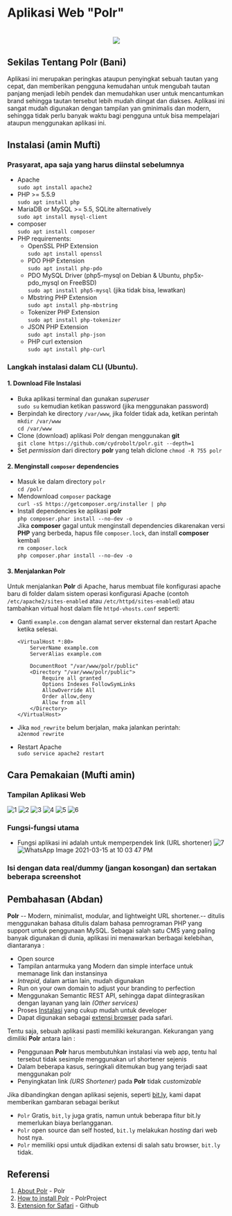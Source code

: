 # Aplikasi Web "Polr"
<h1 align="center"><img src="https://camo.githubusercontent.com/5e2eb23b0fb9b832458552e0f0a74a137208a9bce0942aa752a58e9e861a5864/68747470733a2f2f692e696d6775722e636f6d2f636b49364754752e706e67"> </h1>

## Sekilas Tentang Polr (Bani)

Aplikasi ini merupakan peringkas ataupun penyingkat sebuah tautan yang cepat, dan memberikan pengguna kemudahan untuk mengubah tautan panjang menjadi lebih pendek dan memudahkan user untuk mencantumkan brand sehingga tautan tersebut lebih mudah diingat dan diakses. Aplikasi ini sangat mudah digunakan dengan tampilan yan gminimalis dan modern, sehingga tidak perlu banyak waktu bagi pengguna untuk bisa mempelajari ataupun menggunakan aplikasi ini.


## Instalasi (amin Mufti)

### Prasyarat, apa saja yang harus diinstal sebelumnya
  - Apache <br>
    `sudo apt install apache2`
  - PHP >= 5.5.9 <br>
    `sudo apt install php`
  - MariaDB or MySQL >= 5.5, SQLite alternatively <br>
    `sudo apt install mysql-client`
  - composer <br>
    `sudo apt install composer`
  - PHP requirements:
    - OpenSSL PHP Extension <br>
      `sudo apt install openssl`
    - PDO PHP Extension <br>
      `sudo apt install php-pdo`
    - PDO MySQL Driver (php5-mysql on Debian & Ubuntu, php5x-pdo_mysql on FreeBSD) <br>
      `sudo apt install php5-mysql` (jika tidak bisa, lewatkan)
    - Mbstring PHP Extension <br>
      `sudo apt install php-mbstring`
    - Tokenizer PHP Extension <br>
      `sudo apt install php-tokenizer`
    - JSON PHP Extension <br>
      `sudo apt install php-json`
    - PHP curl extension <br>
      `sudo apt install php-curl`

### Langkah instalasi dalam CLI (Ubuntu). 
#### 1. Download File Instalasi
- Buka aplikasi terminal dan gunakan *superuser* <br>
  `sudo su` kemudian ketikan password (jika menggunakan password)
- Berpindah ke directory `/var/www`, jika folder tidak ada, ketikan perintah `mkdir /var/www` <br>
  `cd /var/www`
- Clone (download) aplikasi Polr dengan menggunakan **git** <br>
  `git clone https://github.com/cydrobolt/polr.git --depth=1`
- Set *permission* dari directory **polr** yang telah diclone
  `chmod -R 755 polr`
  
#### 2. Menginstall `composer` dependencies
- Masuk ke dalam directory `polr` <br>
  `cd /polr`
- Mendownload `composer` package <br>
  `curl -sS https://getcomposer.org/installer | php`
- Install dependencies ke aplikasi **polr** <br>
  `php composer.phar install --no-dev -o`
  <br>
  Jika **composer** gagal untuk menginstall dependencies dikarenakan versi **PHP** yang berbeda, hapus file `composer.lock`, dan install **composer** kembali <br>
  `rm composer.lock` <br>
  `php composer.phar install --no-dev -o`

#### 3. Menjalankan Polr
Untuk menjalankan **Polr** di Apache, harus membuat file konfigurasi apache baru di folder dalam sistem operasi konfigurasi Apache (contoh `/etc/apache2/sites-enabled` atau `/etc/httpd/sites-enabled`) atau tambahkan virtual host dalam file `httpd-vhosts.conf` seperti:

- Ganti `example.com` dengan alamat server eksternal dan restart Apache ketika selesai.

      <VirtualHost *:80>
          ServerName example.com
          ServerAlias example.com

          DocumentRoot "/var/www/polr/public"
          <Directory "/var/www/polr/public">
              Require all granted
              Options Indexes FollowSymLinks
              AllowOverride All
              Order allow,deny
              Allow from all
          </Directory>
      </VirtualHost>

- Jika `mod_rewrite` belum berjalan, maka jalankan perintah: <br>
`a2enmod rewrite` <br>
- Restart Apache <br>
`sudo service apache2 restart`


## Cara Pemakaian (Mufti amin)
### Tampilan Aplikasi Web
![1](https://user-images.githubusercontent.com/48195354/111268258-9f721100-865f-11eb-9e79-d09a03f3d33f.jpeg)
![2](https://user-images.githubusercontent.com/48195354/111268282-a731b580-865f-11eb-8857-8f8fbe4e5d45.jpeg)
![3](https://user-images.githubusercontent.com/48195354/111268287-a9940f80-865f-11eb-995b-12be3d671281.jpeg)
![4](https://user-images.githubusercontent.com/48195354/111268291-aac53c80-865f-11eb-9de9-e47b1b341045.jpeg)
![5](https://user-images.githubusercontent.com/48195354/111268295-abf66980-865f-11eb-9def-179c25e34216.jpeg)
![6](https://user-images.githubusercontent.com/48195354/111268298-ac8f0000-865f-11eb-9f0c-28a897391d99.jpeg)
### Fungsi-fungsi utama
- Fungsi aplikasi ini adalah untuk memperpendek link (URL shortener)
![7](https://user-images.githubusercontent.com/48195354/111268299-adc02d00-865f-11eb-831c-001a714a5d38.jpeg)
![WhatsApp Image 2021-03-15 at 10 03 47 PM](https://user-images.githubusercontent.com/48195354/111268300-adc02d00-865f-11eb-9c44-c1a51b677893.jpeg)
### Isi dengan data real/dummy (jangan kosongan) dan sertakan beberapa screenshot


## Pembahasan (Abdan)

**Polr** --  Modern, minimalist, modular, and lightweight URL shortener.-- ditulis menggunakan bahasa ditulis dalam bahasa pemrograman PHP yang support untuk penggunaan MySQL. Sebagai salah satu CMS yang paling banyak digunakan di dunia, aplikasi ini menawarkan berbagai kelebihan, diantaranya :
- Open source
- Tampilan antarmuka yang Modern dan simple interface untuk memanage link dan instansinya
- _Intrepid_, dalam artian lain, mudah digunakan
- Run on your own domain to adjust your branding to perfection
- Menggunakan Semantic REST API, sehingga dapat diintegrasikan dengan layanan yang lain _(Other services)_
- Proses [Instalasi](https://docs.polrproject.org/en/latest/user-guide/installation/) yang cukup mudah untuk developer
- Dapat digunakan sebagai [extensi browser](https://github.com/cleverdevil/Polr.safariextension) pada safari.
 
Tentu saja, sebuah aplikasi pasti memiliki kekurangan. Kekurangan yang dimiliki **Polr** antara lain :
- Penggunaan **Polr** harus membutuhkan instalasi via web app, tentu hal tersebut tidak sesimple menggunakan url shortener sejenis 
- Dalam beberapa kasus, seringkali ditemukan bug yang terjadi saat menggunakan polr
- Penyingkatan link _(URS Shortener)_ pada **Polr** tidak _customizable_

Jika dibandingkan dengan aplikasi sejenis, seperti [bit.ly](https://app.bitly.com/), kami dapat memberikan gambaran sebagai berikut
- `Polr` Gratis, `bit,ly` juga gratis, namun untuk beberapa fitur bit.ly memerlukan biaya berlangganan.
- `Polr` open source dan self hosted, `bit.ly` melakukan _hosting_ dari web host nya.
- `Polr` memiliki opsi untuk dijadikan extensi di salah satu browser, `bit.ly` tidak.
    
    
## Referensi

1. [About Polr](https://polrproject.org) - Polr
2. [How to install Polr](https://docs.polrproject.org/en/latest/user-guide/installation/) - PolrProject
3. [Extension for Safari](https://github.com/cleverdevil/Polr.safariextension) - Github
